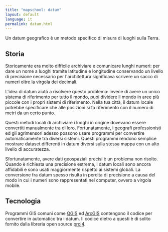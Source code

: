 ```yaml
---
title: "mapschool: datum"
layout: default
language: it
permalink: datum.html
---
```


Un datum geografico è un metodo specifico di misura di luoghi sulla Terra.

## Storia

Storicamente era molto difficile archiviare e comunicare lunghi numeri:
per dare un nome a luoghi tramite latitudine e longitudine conservando un livello di precisione
necessario per l'architettura significava scrivere un sacco di numeri oltre la virgola dei decimali.

L'idea di datum aiutò a risolvere questo problema: invece di avere un unico
sistema di riferimento per tutto il mondo, puoi dividere il mondo in aree più
piccole con i propri sistemi di riferimento. Nella tua città, il datum locale potrebbe specificare
che alle posizioni si fa riferimento con il numero di metri da un certo punto.

Questi metodi locali di archiviare i luoghi in origine dovevano essere convertiti manualmente
tra di loro. Fortunatamente, i geografi professionisti ed gli agrimensori adesso possono
usare programmi per convertire automaticamente tra diversi sistemi. Questi programmi rendono
semplice mostrare dataset differenti in datum diversi sulla stessa mappa con
un alto livello di accuratezza.

Sfortunatamente, avere dati geospaziali precisi è un problema non risolto. Quando è richiesta
una precisione estrema, i datum locali sono ancora affidabili e sono usati maggiormente
rispetto ai sistemi globali. La conversione fra datum spesso risulta in perdita di precisione
a causa del modo in cui i numeri sono rappresentati nei computer, ovvero a virgola mobile.

## Tecnologia

Programmi GIS comuni come [QGIS](http://www.qgis.org/) ed [ArcGIS](http://www.esri.com/software/arcgis)
contengono il codice per convertire in automatico tra i datum. Il codice dietro a questi
è di solito fornito dalla libreria open source [proj4](http://trac.osgeo.org/proj/).
